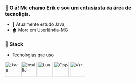 ### 👋 Olá! Me chamo Erik e sou um entusiasta da área de tecnoligia.

- 🦠 Atualmente estudo Java;
- 🏠 Moro em Uberlândia-MG


### 💾 Stack
- Tecnologias que uso:
<div align="left">
	<img width="50" src="https://user-images.githubusercontent.com/25181517/117201156-9a724800-adec-11eb-9a9d-3cd0f67da4bc.png" alt="Java" title="Java"/>
        <img width="50" src="https://cdn.jsdelivr.net/gh/devicons/devicon/icons/intellij/intellij-original.svg" alt="IntelliJ" title="IntelliJ"/>
        <img width="50" src="https://cdn.jsdelivr.net/gh/devicons/devicon/icons/lua/lua-plain-wordmark.svg" alt="Lua" title="Lua"/>
        <img width="50" src="https://cdn.jsdelivr.net/gh/devicons/devicon/icons/cplusplus/cplusplus-original.svg" alt="Cpp" title="Cpp" />
        <img width="50" src="https://cdn.jsdelivr.net/gh/devicons/devicon/icons/visualstudio/visualstudio-plain.svg" alt="Vsc" title="Vsc" />
</div>
